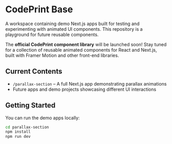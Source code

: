 # CodePrint Base

A workspace containing demo Next.js apps built for testing and experimenting with animated UI components. This repository is a playground for future reusable components.

The **official CodePrint component library** will be launched soon! Stay tuned for a collection of reusable animated components for React and Next.js, built with Framer Motion and other front-end libraries.

## Current Contents

- `/parallax-section` – A full Next.js app demonstrating parallax animations
- Future apps and demo projects showcasing different UI interactions

## Getting Started

You can run the demo apps locally:

```bash
cd parallax-section
npm install
npm run dev
